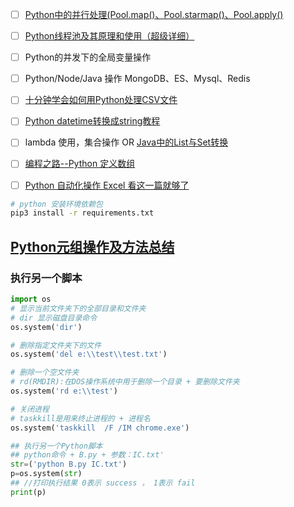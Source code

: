 - [ ] [Python中的并行处理(Pool.map()、Pool.starmap()、Pool.apply()](https://blog.csdn.net/csu_passer/article/details/102495104)
- [ ] [Python线程池及其原理和使用（超级详细）](http://c.biancheng.net/view/2627.html#:~:text=%E7%BA%BF%E7%A8%8B%E6%B1%A0%E7%9A%84%E4%BD%BF%E7%94%A8%20%E7%BA%BF%E7%A8%8B%E6%B1%A0%E7%9A%84%E5%9F%BA%E7%B1%BB%E6%98%AF%20concurrent.futures%20%E6%A8%A1%E5%9D%97%E4%B8%AD%E7%9A%84%20Executor%EF%BC%8CExecutor%20%E6%8F%90%E4%BE%9B%E4%BA%86%E4%B8%A4%E4%B8%AA%E5%AD%90%E7%B1%BB%EF%BC%8C%E5%8D%B3,ThreadPoolExecutor%20%E5%92%8C%20ProcessPoolExecutor%EF%BC%8C%E5%85%B6%E4%B8%AD%20ThreadPoolExecutor%20%E7%94%A8%E4%BA%8E%E5%88%9B%E5%BB%BA%E7%BA%BF%E7%A8%8B%E6%B1%A0%EF%BC%8C%E8%80%8C%20ProcessPoolExecutor%20%E7%94%A8%E4%BA%8E%E5%88%9B%E5%BB%BA%E8%BF%9B%E7%A8%8B%E6%B1%A0%E3%80%82)

- [ ] Python的并发下的全局变量操作
- [ ] Python/Node/Java 操作 MongoDB、ES、Mysql、Redis

- [ ] [十分钟学会如何用Python处理CSV文件](https://blog.csdn.net/m0_67393039/article/details/125389336)
- [ ] [Python datetime转换成string教程](https://www.fke6.com/html/95328.html)
- [ ] lambda 使用，集合操作 OR [Java中的List与Set转换](https://blog.csdn.net/qq_33036061/article/details/103968822)
- [ ] [编程之路--Python 定义数组](https://www.cjavapy.com/article/1516/)
- [ ] [Python 自动化操作 Excel 看这一篇就够了](https://zhuanlan.zhihu.com/p/259583430)



```bash
# python 安装环境依赖包
pip3 install -r requirements.txt
```



## [Python元组操作及方法总结](https://www.jianshu.com/p/44d3a02ef34b)





### 执行另一个脚本

```python
import os
# 显示当前文件夹下的全部目录和文件夹
# dir 显示磁盘目录命令
os.system('dir')

# 删除指定文件夹下的文件
os.system('del e:\\test\\test.txt')

# 删除一个空文件夹
# rd(RMDIR):在DOS操作系统中用于删除一个目录 + 要删除文件夹
os.system('rd e:\\test')

# 关闭进程
# taskkill是用来终止进程的 + 进程名
os.system('taskkill  /F /IM chrome.exe')

## 执行另一个Python脚本
## python命令 + B.py + 参数：IC.txt'
str=('python B.py IC.txt')
p=os.system(str)
## //打印执行结果 0表示 success ， 1表示 fail
print(p)
```

